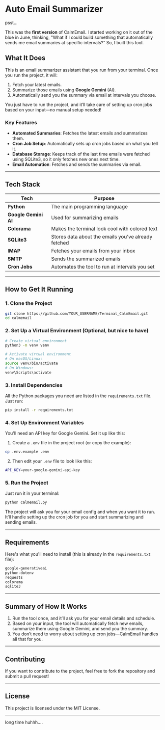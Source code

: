 # Auto Email Summarizer 

psst...

This was the **first version** of CalmEmail. I started working on it out of the blue in June, thinking, "What if I could build something that automatically sends me email summaries at specific intervals?" So, I built this tool.

## What It Does

This is an email summarizer assistant that you run from your terminal. Once you run the project, it will:

1. Fetch your latest emails.
2. Summarize those emails using **Google Gemini** (AI).
3. Automatically send you the summary via email at intervals you choose.

You just have to run the project, and it’ll take care of setting up cron jobs based on your input—no manual setup needed!

### Key Features

- **Automated Summaries**: Fetches the latest emails and summarizes them.
- **Cron Job Setup**: Automatically sets up cron jobs based on what you tell it.
- **Database Storage**: Keeps track of the last time emails were fetched using SQLite3, so it only fetches new ones next time.
- **Email Automation**: Fetches and sends the summaries via email.

---

## Tech Stack

| **Tech**              | **Purpose**                                         |
|-----------------------|-----------------------------------------------------|
| **Python**            | The main programming language                       |
| **Google Gemini AI**  | Used for summarizing emails                         |
| **Colorama**          | Makes the terminal look cool with colored text      |
| **SQLite3**           | Stores data about the emails you've already fetched |
| **IMAP**              | Fetches your emails from your inbox                 |
| **SMTP**              | Sends the summarized emails                        |
| **Cron Jobs**         | Automates the tool to run at intervals you set      |

---

## How to Get It Running

### 1. Clone the Project

```bash
git clone https://github.com/YOUR_USERNAME/Terminal_CalmEmail.git
cd calmemail
```

### 2. Set Up a Virtual Environment (Optional, but nice to have)

```bash
# Create virtual environment
python3 -m venv venv

# Activate virtual environment
# On macOS/Linux:
source venv/bin/activate
# On Windows:
venv\Scripts\activate
```

### 3. Install Dependencies

All the Python packages you need are listed in the `requirements.txt` file. Just run:

```bash
pip install -r requirements.txt
```

### 4. Set Up Environment Variables

You'll need an API key for Google Gemini. Set it up like this:

1. Create a `.env` file in the project root (or copy the example):

```bash
cp .env.example .env
```

2. Then edit your `.env` file to look like this:

```bash
API_KEY=your-google-gemini-api-key
```

### 5. Run the Project

Just run it in your terminal:

```bash
python calmemail.py
```

The project will ask you for your email config and when you want it to run. It’ll handle setting up the cron job for you and start summarizing and sending emails.

---

## Requirements

Here's what you'll need to install (this is already in the `requirements.txt` file):

```bash
google-generativeai
python-dotenv
requests
colorama
sqlite3
```

---

## Summary of How It Works

1. Run the tool once, and it’ll ask you for your email details and schedule.
2. Based on your input, the tool will automatically fetch new emails, summarize them using Google Gemini, and send you the summary.
3. You don’t need to worry about setting up cron jobs—CalmEmail handles all that for you.

---

## Contributing

If you want to contribute to the project, feel free to fork the repository and submit a pull request!

---

## License

This project is licensed under the MIT License.

---


long time huhhh....
